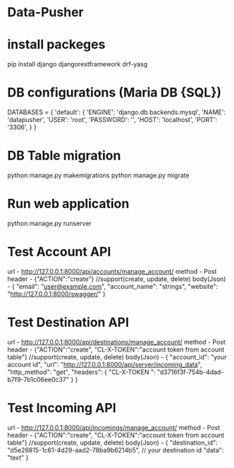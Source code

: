 # Data-Pusher

# install packeges
pip install django djangorestframework drf-yasg

# DB configurations (Maria DB {SQL})
DATABASES = {
    'default': {
        'ENGINE': 'django.db.backends.mysql',
        'NAME': 'datapusher',
        'USER': 'root',
        'PASSWORD': '',
        'HOST': 'localhost',
        'PORT': '3306',
    }
}

# DB Table migration
python manage.py makemigrations
python manage.py migrate

# Run web application
 python manage.py runserver

# Test Account API
url - http://127.0.0.1:8000/api/accounts/manage_account/
method - Post
header - {"ACTION":"create"} //support(create, update, delete)
body(Json) - {
    "email": "user@example.com",
    "account_name": "strings",
    "website": "http://127.0.0.1:8000/swagger/"
}

# Test Destination API
url - http://127.0.0.1:8000/api/destinations/manage_account/
method - Post
header - {"ACTION":"create", "CL-X-TOKEN":"account token from account table"} //support(create, update, delete)
body(Json) - {
    "account_id": "your account id",
    "url": "http://127.0.0.1:8000/api/server/incoming_data",
    "http_method": "get",
    "headers": {
        "CL-X-TOKEN ": "d3716f3f-754b-4dad-b7f9-7b1c06ee0c37"
    }
}

# Test Incoming API
url - http://127.0.0.1:8000/api/incomings/manage_account/
method - Post
header - {"ACTION":"create", "CL-X-TOKEN":"account token from account table"} //support(create, update, delete)
body(Json) - {
    "destination_id": "d5e26815-1c61-4d29-aad2-78ba9b6214b5", // your destination id
    "data": "text"
}


 
